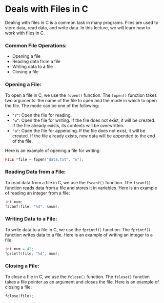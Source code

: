# Deals with Files in C

Dealing with files in C is a common task in many programs. Files are used to store data, read data, and write data. In this lecture, we will learn how to work with files in C.

### Common File Operations:

- Opening a file
- Reading data from a file
- Writing data to a file
- Closing a file

### Opening a File:

To open a file in C, we use the `fopen()` function. The `fopen()` function takes two arguments: the name of the file to open and the mode in which to open the file. The mode can be one of the following:

- `"r"`: Open the file for reading.
- `"w"`: Open the file for writing. If the file does not exist, it will be created. If the file already exists, its contents will be overwritten.
- `"a"`: Open the file for appending. If the file does not exist, it will be created. If the file already exists, new data will be appended to the end of the file.

Here is an example of opening a file for writing:

```c
FILE *file = fopen("data.txt", "w");
```

### Reading Data from a File:

To read data from a file in C, we use the `fscanf()` function. The `fscanf()` function reads data from a file and stores it in variables. Here is an example of reading an integer from a file:

```c
int num;
fscanf(file, "%d", &num);
```

### Writing Data to a File:

To write data to a file in C, we use the `fprintf()` function. The `fprintf()` function writes data to a file. Here is an example of writing an integer to a file:

```c
int num = 42;
fprintf(file, "%d", num);
```

### Closing a File:

To close a file in C, we use the `fclose()` function. The `fclose()` function takes a file pointer as an argument and closes the file. Here is an example of closing a file:

```c
fclose(file);
```